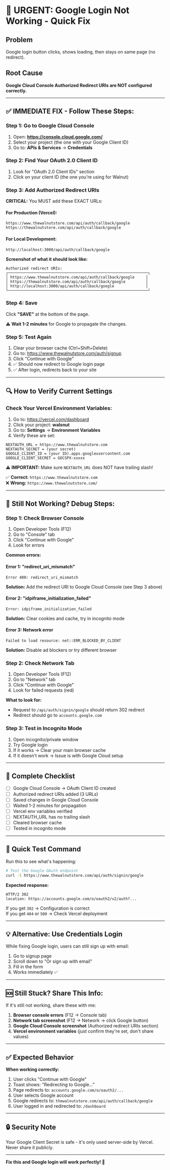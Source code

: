 # 🔴 URGENT: Google Login Not Working - Quick Fix

## Problem
Google login button clicks, shows loading, then stays on same page (no redirect).

## Root Cause
**Google Cloud Console Authorized Redirect URIs are NOT configured correctly.**

---

## ✅ IMMEDIATE FIX - Follow These Steps:

### Step 1: Go to Google Cloud Console

1. Open: **https://console.cloud.google.com/**
2. Select your project (the one with your Google Client ID)
3. Go to: **APIs & Services** → **Credentials**

### Step 2: Find Your OAuth 2.0 Client ID

1. Look for "OAuth 2.0 Client IDs" section
2. Click on your client ID (the one you're using for Walnut)

### Step 3: Add Authorized Redirect URIs

**CRITICAL:** You MUST add these EXACT URLs:

#### **For Production (Vercel):**
```
https://www.thewalnutstore.com/api/auth/callback/google
https://thewalnutstore.com/api/auth/callback/google
```

#### **For Local Development:**
```
http://localhost:3000/api/auth/callback/google
```

**Screenshot of what it should look like:**
```
Authorized redirect URIs:
┌──────────────────────────────────────────────────────────────┐
│ https://www.thewalnutstore.com/api/auth/callback/google     │
│ https://thewalnutstore.com/api/auth/callback/google         │
│ http://localhost:3000/api/auth/callback/google              │
└──────────────────────────────────────────────────────────────┘
```

### Step 4: Save

Click **"SAVE"** at the bottom of the page.

⚠️ **Wait 1-2 minutes** for Google to propagate the changes.

### Step 5: Test Again

1. Clear your browser cache (Ctrl+Shift+Delete)
2. Go to: https://www.thewalnutstore.com/auth/signup
3. Click "Continue with Google"
4. ✅ Should now redirect to Google login page
5. ✅ After login, redirects back to your site

---

## 🔍 How to Verify Current Settings

### Check Your Vercel Environment Variables:

1. Go to: https://vercel.com/dashboard
2. Click your project: **walsnut**
3. Go to: **Settings** → **Environment Variables**
4. Verify these are set:

```
NEXTAUTH_URL = https://www.thewalnutstore.com
NEXTAUTH_SECRET = (your secret)
GOOGLE_CLIENT_ID = (your ID).apps.googleusercontent.com
GOOGLE_CLIENT_SECRET = GOCSPX-xxxxx
```

⚠️ **IMPORTANT:** Make sure `NEXTAUTH_URL` does NOT have trailing slash!

✅ **Correct:** `https://www.thewalnutstore.com`  
❌ **Wrong:** `https://www.thewalnutstore.com/`

---

## 🐛 Still Not Working? Debug Steps:

### Step 1: Check Browser Console

1. Open Developer Tools (F12)
2. Go to "Console" tab
3. Click "Continue with Google"
4. Look for errors

**Common errors:**

#### Error 1: "redirect_uri_mismatch"
```
Error 400: redirect_uri_mismatch
```

**Solution:** Add the redirect URI to Google Cloud Console (see Step 3 above)

#### Error 2: "idpiframe_initialization_failed"
```
Error: idpiframe_initialization_failed
```

**Solution:** Clear cookies and cache, try in incognito mode

#### Error 3: Network error
```
Failed to load resource: net::ERR_BLOCKED_BY_CLIENT
```

**Solution:** Disable ad blockers or try different browser

### Step 2: Check Network Tab

1. Open Developer Tools (F12)
2. Go to "Network" tab
3. Click "Continue with Google"
4. Look for failed requests (red)

**What to look for:**
- Request to `/api/auth/signin/google` should return 302 redirect
- Redirect should go to `accounts.google.com`

### Step 3: Test in Incognito Mode

1. Open incognito/private window
2. Try Google login
3. If it works → Clear your main browser cache
4. If it doesn't work → Issue is with Google Cloud setup

---

## 📝 Complete Checklist

- [ ] Google Cloud Console → OAuth Client ID created
- [ ] Authorized redirect URIs added (3 URLs)
- [ ] Saved changes in Google Cloud Console
- [ ] Waited 1-2 minutes for propagation
- [ ] Vercel env variables verified
- [ ] NEXTAUTH_URL has no trailing slash
- [ ] Cleared browser cache
- [ ] Tested in incognito mode

---

## 🎯 Quick Test Command

Run this to see what's happening:

```bash
# Test the Google OAuth endpoint
curl -I https://www.thewalnutstore.com/api/auth/signin/google
```

**Expected response:**
```
HTTP/2 302
location: https://accounts.google.com/o/oauth2/v2/auth?...
```

If you get `302` → Configuration is correct  
If you get `404` or `500` → Check Vercel deployment

---

## 💡 Alternative: Use Credentials Login

While fixing Google login, users can still sign up with email:

1. Go to signup page
2. Scroll down to "Or sign up with email"
3. Fill in the form
4. Works immediately ✅

---

## 🆘 Still Stuck? Share This Info:

If it's still not working, share these with me:

1. **Browser console errors** (F12 → Console tab)
2. **Network tab screenshot** (F12 → Network → click Google button)
3. **Google Cloud Console screenshot** (Authorized redirect URIs section)
4. **Vercel environment variables** (just confirm they're set, don't share values)

---

## ✅ Expected Behavior

**When working correctly:**

1. User clicks "Continue with Google"
2. Toast shows: "Redirecting to Google..."
3. Page redirects to: `accounts.google.com/o/oauth2/...`
4. User selects Google account
5. Google redirects to: `thewalnutstore.com/api/auth/callback/google`
6. User logged in and redirected to: `/dashboard`

---

## 🔒 Security Note

Your Google Client Secret is safe - it's only used server-side by Vercel. Never share it publicly.

---

**Fix this and Google login will work perfectly! 🚀**


